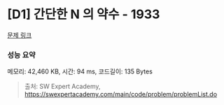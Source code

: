 # [D1] 간단한 N 의 약수 - 1933 

[문제 링크](https://swexpertacademy.com/main/code/problem/problemDetail.do?contestProbId=AV5PhcWaAKIDFAUq) 

### 성능 요약

메모리: 42,460 KB, 시간: 94 ms, 코드길이: 135 Bytes



> 출처: SW Expert Academy, https://swexpertacademy.com/main/code/problem/problemList.do